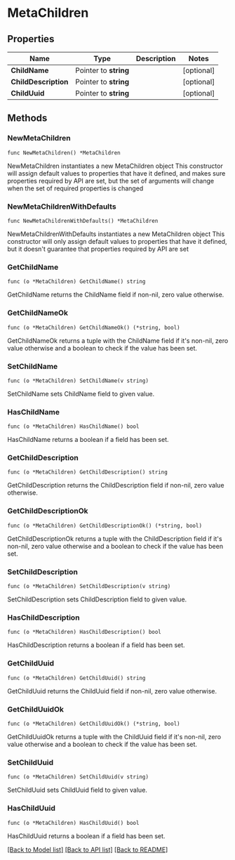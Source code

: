 # MetaChildren

## Properties

Name | Type | Description | Notes
------------ | ------------- | ------------- | -------------
**ChildName** | Pointer to **string** |  | [optional] 
**ChildDescription** | Pointer to **string** |  | [optional] 
**ChildUuid** | Pointer to **string** |  | [optional] 

## Methods

### NewMetaChildren

`func NewMetaChildren() *MetaChildren`

NewMetaChildren instantiates a new MetaChildren object
This constructor will assign default values to properties that have it defined,
and makes sure properties required by API are set, but the set of arguments
will change when the set of required properties is changed

### NewMetaChildrenWithDefaults

`func NewMetaChildrenWithDefaults() *MetaChildren`

NewMetaChildrenWithDefaults instantiates a new MetaChildren object
This constructor will only assign default values to properties that have it defined,
but it doesn't guarantee that properties required by API are set

### GetChildName

`func (o *MetaChildren) GetChildName() string`

GetChildName returns the ChildName field if non-nil, zero value otherwise.

### GetChildNameOk

`func (o *MetaChildren) GetChildNameOk() (*string, bool)`

GetChildNameOk returns a tuple with the ChildName field if it's non-nil, zero value otherwise
and a boolean to check if the value has been set.

### SetChildName

`func (o *MetaChildren) SetChildName(v string)`

SetChildName sets ChildName field to given value.

### HasChildName

`func (o *MetaChildren) HasChildName() bool`

HasChildName returns a boolean if a field has been set.

### GetChildDescription

`func (o *MetaChildren) GetChildDescription() string`

GetChildDescription returns the ChildDescription field if non-nil, zero value otherwise.

### GetChildDescriptionOk

`func (o *MetaChildren) GetChildDescriptionOk() (*string, bool)`

GetChildDescriptionOk returns a tuple with the ChildDescription field if it's non-nil, zero value otherwise
and a boolean to check if the value has been set.

### SetChildDescription

`func (o *MetaChildren) SetChildDescription(v string)`

SetChildDescription sets ChildDescription field to given value.

### HasChildDescription

`func (o *MetaChildren) HasChildDescription() bool`

HasChildDescription returns a boolean if a field has been set.

### GetChildUuid

`func (o *MetaChildren) GetChildUuid() string`

GetChildUuid returns the ChildUuid field if non-nil, zero value otherwise.

### GetChildUuidOk

`func (o *MetaChildren) GetChildUuidOk() (*string, bool)`

GetChildUuidOk returns a tuple with the ChildUuid field if it's non-nil, zero value otherwise
and a boolean to check if the value has been set.

### SetChildUuid

`func (o *MetaChildren) SetChildUuid(v string)`

SetChildUuid sets ChildUuid field to given value.

### HasChildUuid

`func (o *MetaChildren) HasChildUuid() bool`

HasChildUuid returns a boolean if a field has been set.


[[Back to Model list]](../README.md#documentation-for-models) [[Back to API list]](../README.md#documentation-for-api-endpoints) [[Back to README]](../README.md)


